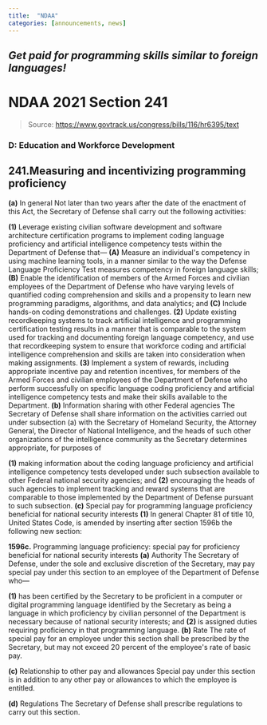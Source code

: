 ```yaml
---
title:  "NDAA"
categories: [announcements, news]
---
```


## *Get paid for programming skills similar to foreign languages!*

# NDAA 2021 Section 241

>Source: https://www.govtrack.us/congress/bills/116/hr6395/text

### D: Education and Workforce Development

## 241.Measuring and incentivizing programming proficiency
**(a)** In general
Not later than two years after the date of the enactment of this Act, the Secretary of Defense shall carry out the following activities:

**(1)** Leverage existing civilian software development and software architecture certification programs to implement coding language proficiency and artificial intelligence competency tests within the Department of Defense that—
**(A)** Measure an individual's competency in using machine learning tools, in a manner similar to the way the Defense Language Proficiency Test measures competency in foreign language skills;
**(B)** Enable the identification of members of the Armed Forces and civilian employees of the Department of Defense who have varying levels of quantified coding comprehension and skills and a propensity to learn new programming paradigms, algorithms, and data analytics; and
**(C)** Include hands-on coding demonstrations and challenges.
**(2)** Update existing recordkeeping systems to track artificial intelligence and programming certification testing results in a manner that is comparable to the system used for tracking and documenting foreign language competency, and use that recordkeeping system to ensure that workforce coding and artificial intelligence comprehension and skills are taken into consideration when making assignments.
**(3)** Implement a system of rewards, including appropriate incentive pay and retention incentives, for members of the Armed Forces and civilian employees of the Department of Defense who perform successfully on specific language coding proficiency and artificial intelligence competency tests and make their skills available to the Department.
**(b)** Information sharing with other Federal agencies
The Secretary of Defense shall share information on the activities carried out under subsection (a) with the Secretary of Homeland Security, the Attorney General, the Director of National Intelligence, and the heads of such other organizations of the intelligence community as the Secretary determines appropriate, for purposes of

**(1)** making information about the coding language proficiency and artificial intelligence competency tests developed under such subsection available to other Federal national security agencies; and
**(2)** encouraging the heads of such agencies to implement tracking and reward systems that are comparable to those implemented by the Department of Defense pursuant to such subsection.
**(c)** Special pay for programming language proficiency beneficial for national security interests
**(1)** In general
Chapter 81 of title 10, United States Code, is amended by inserting after section 1596b the following new section:

**1596c.** Programming language proficiency: special pay for proficiency beneficial for national security interests
**(a)** Authority
The Secretary of Defense, under the sole and exclusive discretion of the Secretary, may pay special pay under this section to an employee of the Department of Defense who—

**(1)** has been certified by the Secretary to be proficient in a computer or digital programming language identified by the Secretary as being a language in which proficiency by civilian personnel of the Department is necessary because of national security interests; and
**(2)** is assigned duties requiring proficiency in that programming language.
**(b)** Rate
The rate of special pay for an employee under this section shall be prescribed by the Secretary, but may not exceed 20 percent of the employee's rate of basic pay.

**(c​)** Relationship to other pay and allowances
Special pay under this section is in addition to any other pay or allowances to which the employee is entitled.

**(d)** Regulations
The Secretary of Defense shall prescribe regulations to carry out this section.
